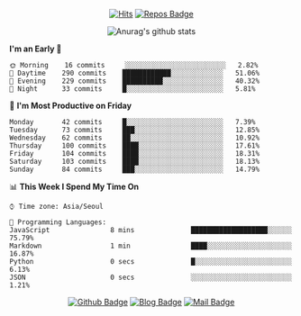 
<div align=center>

[![Hits](https://hits.seeyoufarm.com/api/count/incr/badge.svg?url=https%3A%2F%2Fgithub.com/sangm1n)](https://hits.seeyoufarm.com) 
[![Repos Badge](https://badges.pufler.dev/repos/sangm1n)](https://badges.pufler.dev)


![Anurag's github stats](https://github-readme-stats.vercel.app/api?username=sangm1n&show_icons=true&theme=highcontrast)

</div>

<!--START_SECTION:waka-->
**I'm an Early 🐤** 

```text
🌞 Morning    16 commits     ░░░░░░░░░░░░░░░░░░░░░░░░░   2.82% 
🌆 Daytime    290 commits    ████████████░░░░░░░░░░░░░   51.06% 
🌃 Evening    229 commits    ██████████░░░░░░░░░░░░░░░   40.32% 
🌙 Night      33 commits     █░░░░░░░░░░░░░░░░░░░░░░░░   5.81%

```
📅 **I'm Most Productive on Friday** 

```text
Monday       42 commits     █░░░░░░░░░░░░░░░░░░░░░░░░   7.39% 
Tuesday      73 commits     ███░░░░░░░░░░░░░░░░░░░░░░   12.85% 
Wednesday    62 commits     ██░░░░░░░░░░░░░░░░░░░░░░░   10.92% 
Thursday     100 commits    ████░░░░░░░░░░░░░░░░░░░░░   17.61% 
Friday       104 commits    ████░░░░░░░░░░░░░░░░░░░░░   18.31% 
Saturday     103 commits    ████░░░░░░░░░░░░░░░░░░░░░   18.13% 
Sunday       84 commits     ███░░░░░░░░░░░░░░░░░░░░░░   14.79%

```


📊 **This Week I Spend My Time On** 

```text
⌚︎ Time zone: Asia/Seoul

💬 Programming Languages: 
JavaScript               8 mins              ███████████████████░░░░░░   75.79% 
Markdown                 1 min               ████░░░░░░░░░░░░░░░░░░░░░   16.87% 
Python                   0 secs              █░░░░░░░░░░░░░░░░░░░░░░░░   6.13% 
JSON                     0 secs              ░░░░░░░░░░░░░░░░░░░░░░░░░   1.21%

```


<!--END_SECTION:waka-->
 
<div align=center>
  
[![Github Badge](http://img.shields.io/badge/-github-black?style=flat-square&logo=github&logoColor=white&link=https:https://github.com/sangm1n/)](https://github.com/sangm1n/)
[![Blog Badge](http://img.shields.io/badge/-devlog-00C7B7?style=flat-square&logo=Netlify&logoColor=white&link=https:https://sangminlog.netlify.app/)](https://sangminlog.netlify.app/)
[![Mail Badge](http://img.shields.io/badge/-mail-D14836?style=flat-square&logo=Gmail&logoColor=white&link=mailto:dltkd96als@naver.com)](mailto:dltkd96als@naver.com/)

</div>

<!--
**sangm1n/sangm1n** is a ✨ _special_ ✨ repository because its `README.md` (this file) appears on your GitHub profile.

Here are some ideas to get you started:

- 🔭 I’m currently working on ...
- 🌱 I’m currently learning ...
- 👯 I’m looking to collaborate on ...
- 🤔 I’m looking for help with ...
- 💬 Ask me about ...
- 📫 How to reach me: ...
- 😄 Pronouns: ...
- ⚡ Fun fact: ...

https://shields.io/
-->
